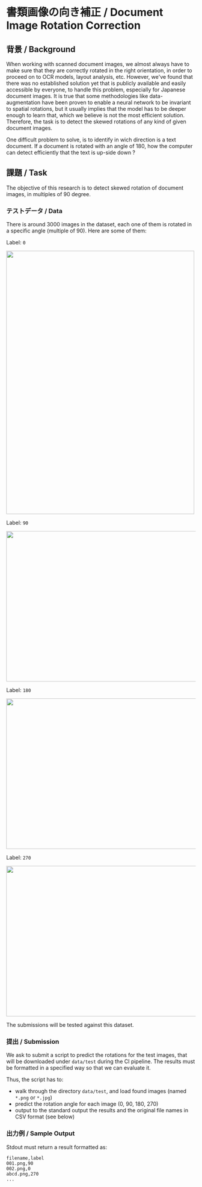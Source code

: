 # 書類画像の向き補正 / Document Image Rotation Correction

## 背景 / Background

When working with scanned document images, we almost always have to make sure that they are correctly rotated in the right orientation, in order to proceed on to OCR models, layout analysis, etc. However, we've found that there was no established solution yet that is publicly available and easily accessible by everyone, to handle this problem, especially for Japanese document images. It is true that some methodologies like data-augmentation have been proven to enable a neural network to be invariant to spatial rotations, but it usually implies that the model has to be deeper enough to learn that, which we believe is not the most efficient solution. Therefore, the task is to detect the skewed rotations of any kind of given document images.

One difficult problem to solve, is to identify in wich direction is a text document. If a document is rotated with an angle of 180, how the computer can detect efficiently that the text is up-side down ?

## 課題 / Task

The objective of this research is to detect skewed rotation of document images, in multiples of 90 degree.

### テストデータ / Data

There is around 3000 images in the dataset, each one of them is rotated in a specific angle (multiple of 90).
Here are some of them:

Label: `0`

<img height="700" width="500" src="https://user-images.githubusercontent.com/20988826/72118472-923eff80-3394-11ea-9b0c-83853e2a78ea.jpg" />

Label: `90`

<img height="400" width="520" src="https://user-images.githubusercontent.com/20988826/72118615-01b4ef00-3395-11ea-8d28-8c5fbe81d9e2.jpg"></img>


Label: `180`

<img height="400" width="520" src="https://user-images.githubusercontent.com/20988826/72118949-32495880-3396-11ea-99a6-7b409061637e.jpg"></img>

Label: `270`

<img height="400" width="520" src="https://user-images.githubusercontent.com/20988826/72118101-74bd6600-3393-11ea-9911-171699e7059f.jpg"></img>

The submissions will be tested against this dataset.

### 提出 / Submission

We ask to submit a script to predict the rotations for the test images, that will be downloaded under `data/test` during the CI pipeline. The results must be formatted in a specified way so that we can evaluate it.

Thus, the script has to:

 - walk through the directory `data/test`, and load found images (named `*.png` or `*.jpg`)
 - predict the rotation angle for each image (0, 90, 180, 270)
 - output to the standard output the results and the original file names in CSV format (see below)

### 出力例 / Sample Output

Stdout must return a result formatted as:
```csv
filename,label
001.png,90
002.png,0
abcd.png,270
...
```
